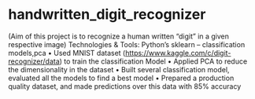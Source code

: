 # handwritten_digit_recognizer
(Aim of this project is to recognize a human written “digit” in a given respective image)
	Technologies & Tools: Python’s sklearn – classification models,pca
•	Used MNIST dataset (https://www.kaggle.com/c/digit-recognizer/data) to train the classification Model
•	Applied PCA to reduce the dimensionality in the dataset
•	Built several classification model, evaluated all the models to find a best model
•	Prepared a production quality dataset, and made predictions over this data with 85% accuracy
